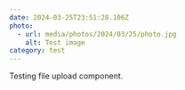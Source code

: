 ```yaml
---
date: 2024-03-25T23:51:28.106Z
photo:
  - url: media/photos/2024/03/25/photo.jpg
    alt: Test image
category: test
---
```


Testing file upload component.

